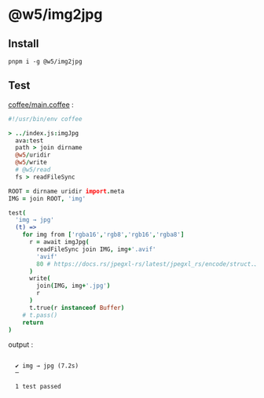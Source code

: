 [‼️]: ✏️README.mdt

# @w5/img2jpg

## Install

```
pnpm i -g @w5/img2jpg
```

## Test

[coffee/main.coffee](./coffee/main.coffee) :

```coffee
#!/usr/bin/env coffee

> ../index.js:imgJpg
  ava:test
  path > join dirname
  @w5/uridir
  @w5/write
  # @w5/read
  fs > readFileSync

ROOT = dirname uridir import.meta
IMG = join ROOT, 'img'

test(
  'img → jpg'
  (t) =>
    for img from ['rgba16','rgb8','rgb16','rgba8']
      r = await imgJpg(
        readFileSync join IMG, img+'.avif'
        'avif'
        80 # https://docs.rs/jpegxl-rs/latest/jpegxl_rs/encode/struct.JpgEncoderBuilder.html#method.quality
      )
      write(
        join(IMG, img+'.jpg')
        r
      )
      t.true(r instanceof Buffer)
    # t.pass()
    return
)
```

output :

```

  ✔ img → jpg (7.2s)
  ─

  1 test passed
```
